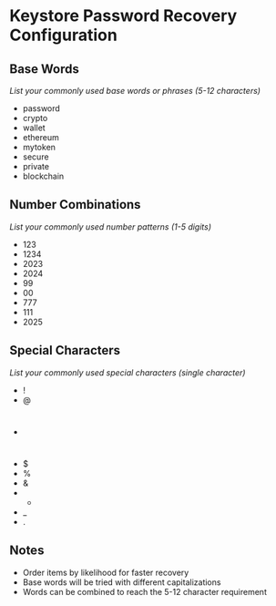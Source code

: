 # Keystore Password Recovery Configuration

## Base Words
*List your commonly used base words or phrases (5-12 characters)*

- password
- crypto
- wallet
- ethereum
- mytoken
- secure
- private
- blockchain

## Number Combinations
*List your commonly used number patterns (1-5 digits)*

- 123
- 1234
- 2023
- 2024
- 99
- 00
- 777
- 111
- 2025

## Special Characters
*List your commonly used special characters (single character)*

- !
- @
- #
- $
- %
- &
- *
- _
- .

## Notes
- Order items by likelihood for faster recovery
- Base words will be tried with different capitalizations
- Words can be combined to reach the 5-12 character requirement
